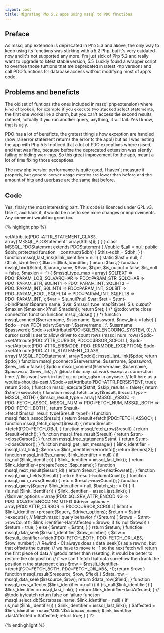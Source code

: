 ```yaml
---
layout: post
title: Migrating Php 5.2 apps using mssql to PDO functions 
---
```


## Preface
As mssql php extension is deprecated in Php 5.3 and above, the only way to keep using its functions was sticking with a 5.2 Php, but it's very outdated now and it's not supported any more. I'm just sick of Php 5.2 and really want to upgrade to latest stable version, 5.5. Luckly found a wrapper script to override those funtions that are deprecated in latest Php versions and call PDO functions for database access without modifying most of app's code.

## Problems and beneficts
The old set of funtions (the ones included in mssql php extension) where kind of broken, for example if you execute two stacked select statements, the first one works like a charm, but you can't access the second results dataset, actually if you run another query, anything, it will fail. Yes I know, that is ugly.

PDO has a lot of beneficts, the gratest thing is how exception are handled (now raiserror statement returns the error to the app!) but as I was testing the app with Php 5.5 I noticed that a lot of PDO exceptions where raised, and that was fine, because before the deprecated extension was silently failing or hiding warnings. So this great improvement for the app, meant a lot of time fixing those exceptions.

The new php version performance is quite good, I haven't measure it properly, but general server usage metrics are lower than before and the amount of hits and userbase are the same that before.

## Code
Yes, finally the most interesting part. This code is licenced under GPL v3. Use it, and hack it, it would be nice to see more changes or improvements. Any comment would be great too.

{% highlight php %}
<?php

if (! extension_loaded('mssql')) {
    //Return an associative array. Used on mssql_fetch_array()'s result_type parameter.
    define('MSSQL_ASSOC', '1');

    //Return an array with numeric keys. Used on mssql_fetch_array()'s result_type parameter.
    define('MSSQL_NUM', '2');

    //Return an array with both numeric keys and keys with their field name. This is the default value for mssql_fetch_array()'s result_type parameter.
    define('MSSQL_BOTH', '3');

    //Indicates the 'TEXT' type in MSSQL, used by mssql_bind()'s type parameter.
    define('SQLTEXT', '35');

    //Indicates the 'VARCHAR' type in MSSQL, used by mssql_bind()'s type parameter.
    define('SQLVARCHAR', '39');

    //Indicates the 'CHAR' type in MSSQL, used by mssql_bind()'s type parameter.
    define('SQLCHAR', '47');

    //Represents one byte, with a range of -128 to 127.
    define('SQLINT1', '48');

    //Represents two bytes, with a range of -32768 to 32767.
    define('SQLINT2', '52');

    //Represents four bytes, with a range of -2147483648 to 2147483647.
    define('SQLINT4', '56');

    //Indicates the 'BIT' type in MSSQL, used by mssql_bind()'s type parameter.
    define('SQLBIT', '50');

    //Represents an four byte float.
    define('SQLFLT4', '59');

    //Represents an eight byte float.
    define('SQLFLT8', '62');

    class MSSQL_PDO extends PDO {
        public function __construct($dsn, $username="", $password="", $driver_options=array()) {
            parent::__construct($dsn,$username,$password, $driver_options);
            if (empty($driver_options[PDO::ATTR_STATEMENT_CLASS])) {
                $this->setAttribute(PDO::ATTR_STATEMENT_CLASS, array('MSSQL_PDOStatement', array($this)));
            }
        }
    }
    class MSSQL_PDOStatement extends PDOStatement {
        //public $_all = null;
        public $dbh;
        protected function __construct($dbh) {
            $this->dbh = $dbh;
        }

    }

    function mssql_last_link($link_identifier = null) {
        static $last = null;
        if ($link_identifier) {
            $last = $link_identifier;
        }
        return $last;
    }

    function mssql_bind($stmt, $param_name, &$var, $type, $is_output = false, $is_null = false, $maxlen = -1) {
        $mssql_type_map = array(
                SQLTEXT => PDO::PARAM_LOB,
                SQLVARCHAR => PDO::PARAM_STR,
                SQLCHAR => PDO::PARAM_STR,
                SQLINT1 => PDO::PARAM_INT,
                SQLINT2 => PDO::PARAM_INT,
                SQLINT4 => PDO::PARAM_INT,
                SQLBIT =>  PDO::PARAM_BOOL,
                SQLFLT4 => PDO::PARAM_INT,
                SQLFLT8 => PDO::PARAM_INT,
        );
        $var = $is_null?null:$var;
        $ret = $stmt->bindParam($param_name, $var, $mssql_type_map[$type], $is_output?$maxlen:($maxlen<0?null:$maxlen));
        return $ret;
    }

/*
	@todo: write close connection function
    function mssql_close() {

    }
*/

    function mssql_connect($servername, $username, $password, $new_link = false) {
        $pdo = new PDO('sqlsrv:Server='.$servername .';', $username, $password);
        
        $pdo->setAttribute(PDO::SQLSRV_ENCODING_SYSTEM, 0);

        // cursor scroll is set to allow driver to count rows (mssql_num_rows)
        $pdo->setAttribute(PDO::ATTR_CURSOR, PDO::CURSOR_SCROLL);
        $pdo->setAttribute(PDO::ATTR_ERRMODE, PDO::ERRMODE_EXCEPTION);
        $pdo->setAttribute(PDO::ATTR_STATEMENT_CLASS, array('MSSQL_PDOStatement', array($pdo)));

        mssql_last_link($pdo);

        return $pdo;
    }

    function mssql_pconnect($servername, $username, $password, $new_link = false) {
        $pdo = mssql_connect($servername, $username, $password, $new_link);

        // @todo this may not work except at connection time.
        // this wont work in fast-cgi or pdo_sqlsrv in anycase.
        // left here as a woulda-shoulda-cant
        //$pdo->setAttribute(PDO::ATTR_PERSISTENT, true);
        return $pdo;
    }

    function mssql_execute($stmt, $skip_results = false) {
        return $stmt->execute();
    }


    function mssql_fetch_array($result, $result_type = MSSQL_BOTH) {
        $mssql_result_type = array(
                MSSQL_ASSOC => PDO::FETCH_ASSOC,
                MSSQL_NUM => PDO::FETCH_NUM,
                MSSQL_BOTH => PDO::FETCH_BOTH
        );
        return $result->fetch($mssql_result_type[$result_type]);
    }

    function mssql_fetch_assoc($result) {
        return $result->fetch(PDO::FETCH_ASSOC);
    }

    function mssql_fetch_object($result) {
        return $result->fetch(PDO::FETCH_OBJ);
    }

    function mssql_fetch_row($result) {
        return $result->fetch();
    }

    function mssql_free_result($result) {
        return $stmt->closeCursor();
    }

    function mssql_free_statement($stmt) {
        return $stmt->closeCursor();
    }

    function mssql_get_last_message() {
        $link_identifier = mssql_last_link();

        $errors = $link_identifier->errorInfo();
        return $errors[2];
    }

    function mssql_init($sp_name, $link_identifier = null) {
        if (is_null($link_identifier)) {
            $link_identifier = mssql_last_link();
        }

        return $link_identifier->prepare('exec '.$sp_name);
    }

    function mssql_next_result($result_id) {
        return $result_id->nextRowset();
    }

    function mssql_num_fields($result) {
        return $result->columnCount();
    }

    function mssql_num_rows($result) {
        return $result->rowCount();
    }

    function mssql_query($query, $link_identifier = null, $batch_size = 0) {
        if (is_null($link_identifier)) {
            $link_identifier = mssql_last_link();
        }

		//$driver_options = array(PDO::SQLSRV_ATTR_ENCODING => PDO::SQLSRV_ENCODING_UTF8)
        $driver_options = array(PDO::ATTR_CURSOR => PDO::CURSOR_SCROLL)
        $stmt = $link_identifier->prepare($query, $driver_options);
        $return = $stmt->execute();

        // Match mssql_query behavior
        if ($return) {
            $rows = $stmt->rowCount();
            $link_identifier->lastAffected = $rows;

            if (is_null($rows)) {
                $return = true;
            } else {
                $return = $stmt;
            }
        }
        return $return;

    }

    function mssql_data_seek($result_identifier, $row_number) {
        $row = $result_identifier->fetch(PDO::FETCH_BOTH, PDO::FETCH_ORI_ABS, $row_number);

        // Rewind - CI always does a data_seek(0) as a rewind, but that offsets the cursor,
        // we have to move to -1 so the next fetch will return the first piece of data
        // @todo rather than resetting, it would be better to restore the old position
        // if we can't fetch that data somehow then track the position in the statement class
        $row = $result_identifier->fetch(PDO::FETCH_BOTH, PDO::FETCH_ORI_ABS, -1);

        return $row;
    }

    function mssql_result($resource, $row, $field) {
        $data_row = mssql_data_seek($resource, $row);
        return $data_row[$field];
    }


    function mssql_rows_affected($link_identifier = null) {
        if (is_null($link_identifier)) {
            $link_identifier = mssql_last_link();
        }
        return  $link_identifier->lastAffected;

    }

    // @todo try/catch return false on failure
    function mssql_select_db($database_name, $link_identifier = null) {
        if (is_null($link_identifier)) {
            $link_identifier = mssql_last_link();
        }
        $affected = $link_identifier->exec('USE '.$database_name);
        $link_identifier->lastAffected = $affected;

        return true;
    }
}
?>
{% endhighlight %}
